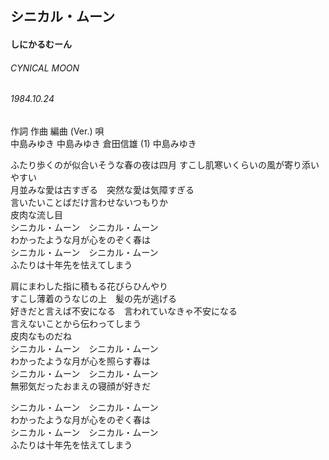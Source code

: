 ## シニカル・ムーン
#### しにかるむーん
###### CYNICAL MOON
###### 1984.10.24

作詞         作曲         編曲 (Ver.)    唄   
中島みゆき   中島みゆき   倉田信雄 (1)   中島みゆき   

ふたり歩くのが似合いそうな春の夜は四月
すこし肌寒いくらいの風が寄り添いやすい  
月並みな愛は古すぎる　突然な愛は気障すぎる  
言いたいことばだけ言わせないつもりか  
皮肉な流し目  
シニカル・ムーン　シニカル・ムーン  
わかったような月が心をのぞく春は  
シニカル・ムーン　シニカル・ムーン  
ふたりは十年先を怯えてしまう  
  
肩にまわした指に積もる花びらひんやり  
すこし薄着のうなじの上　髪の先が逃げる  
好きだと言えば不安になる　言われていなきゃ不安になる  
言えないことから伝わってしまう  
皮肉なものだね  
シニカル・ムーン　シニカル・ムーン  
わかったような月が心を照らす春は  
シニカル・ムーン　シニカル・ムーン  
無邪気だったおまえの寝顔が好きだ  
  
シニカル・ムーン　シニカル・ムーン  
わかったような月が心をのぞく春は  
シニカル・ムーン　シニカル・ムーン  
ふたりは十年先を怯えてしまう  